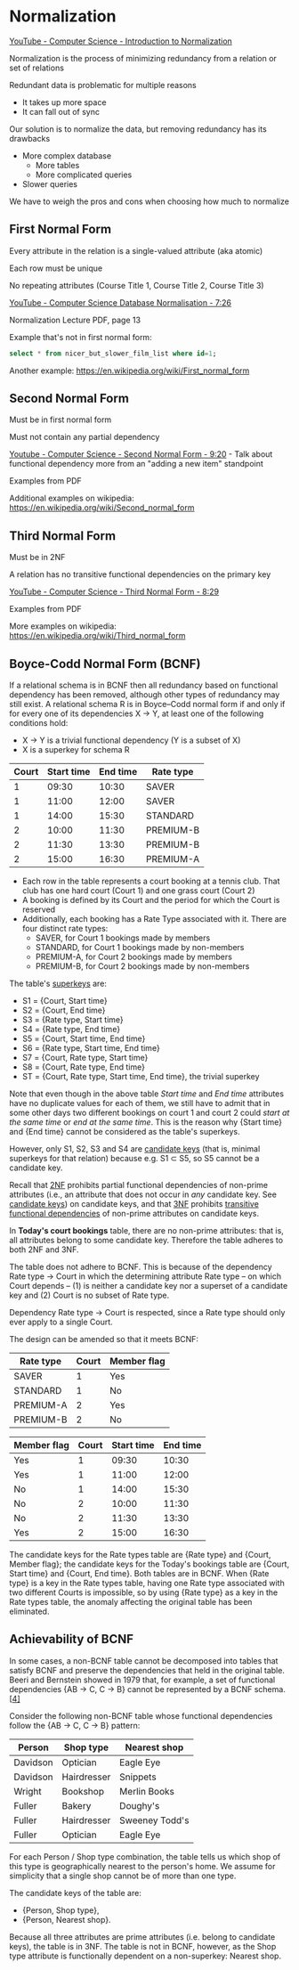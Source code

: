 # Normalization

[YouTube - Computer Science - Introduction to Normalization](https://www.youtube.com/watch?v=y03oYWDLu0Q)

Normalization is the process of minimizing redundancy from a relation or set of relations

Redundant data is problematic for multiple reasons

* It takes up more space
* It can fall out of sync

Our solution is to normalize the data, but removing redundancy has its drawbacks

* More complex database
  * More tables
  * More complicated queries
* Slower queries

We have to weigh the pros and cons when choosing how much to normalize

## First Normal Form

Every attribute in the relation is a single-valued attribute (aka atomic)

Each row must be unique

No repeating attributes (Course Title 1, Course Title 2, Course Title 3)

[YouTube - Computer Science Database Normalisation - 7:26](https://www.youtube.com/watch?v=jgUeOjImOOw)

Normalization Lecture PDF, page 13 

Example that's not in first normal form:

```sql
select * from nicer_but_slower_film_list where id=1;
```

Another example: <https://en.wikipedia.org/wiki/First_normal_form>

## Second Normal Form

Must be in first normal form

Must not contain any partial dependency

[Youtube - Computer Science - Second Normal Form - 9:20](https://www.youtube.com/watch?v=9L10Q1nAfyg) - Talk about functional dependency more from an "adding a new item" standpoint

Examples from PDF

Additional examples on wikipedia: <https://en.wikipedia.org/wiki/Second_normal_form>

## Third Normal Form

Must be in 2NF

A relation has no transitive functional dependencies on the primary key

[YouTube - Computer Science - Third Normal Form - 8:29](https://www.youtube.com/watch?v=_K7fcFQowy8&t=328s)

Examples from PDF

More examples on wikipedia: <https://en.wikipedia.org/wiki/Third_normal_form>

## Boyce-Codd Normal Form (BCNF)

If a relational schema is in BCNF then all redundancy based on functional dependency has been removed, although other types of redundancy may still exist. A relational schema R is in Boyce–Codd normal form if and only if for every one of its dependencies X → Y, at least one of the following conditions hold:

* X → Y is a trivial functional dependency (Y  is a subset of X)
* X is a superkey for schema R

| Court | Start time | End time | Rate type |
| ----- | ---------- | -------- | --------- |
| 1     | 09:30      | 10:30    | SAVER     |
| 1     | 11:00      | 12:00    | SAVER     |
| 1     | 14:00      | 15:30    | STANDARD  |
| 2     | 10:00      | 11:30    | PREMIUM-B |
| 2     | 11:30      | 13:30    | PREMIUM-B |
| 2     | 15:00      | 16:30    | PREMIUM-A |

- Each row in the table represents a court booking at a tennis  club. That club has one hard court (Court 1) and one grass court (Court  2)
- A booking is defined by its Court and the period for which the Court is reserved
- Additionally, each booking has a Rate Type associated with it. There are four distinct rate types:
  - SAVER, for Court 1 bookings made by members
  - STANDARD, for Court 1 bookings made by non-members
  - PREMIUM-A, for Court 2 bookings made by members
  - PREMIUM-B, for Court 2 bookings made by non-members

The table's [superkeys](https://en.wikipedia.org/wiki/Superkey) are:

- S1 = {Court, Start time}
- S2 = {Court, End time}
- S3 = {Rate type, Start time}
- S4 = {Rate type, End time}
- S5 = {Court, Start time, End time}
- S6 = {Rate type, Start time, End time}
- S7 = {Court, Rate type, Start time}
- S8 = {Court, Rate type, End time}
- ST = {Court, Rate type, Start time, End time}, the trivial superkey

Note that even though in the above table *Start time* and *End time* attributes have no duplicate values for each of them, we still have to  admit that in some other days two different bookings on court 1 and  court 2 could *start at the same time* or *end at the same time*.  This is the reason why {Start time} and {End time} cannot be considered as the table's superkeys.

However, only S1, S2, S3 and S4 are [candidate keys](https://en.wikipedia.org/wiki/Candidate_key) (that is, minimal superkeys for that relation) because e.g. S1 ⊂ S5, so S5 cannot be a candidate key.

Recall that [2NF](https://en.wikipedia.org/wiki/Second_normal_form) prohibits partial functional dependencies of non-prime attributes (i.e., an attribute that does not occur in *any* candidate key. See [candidate keys](https://en.wikipedia.org/wiki/Candidate_key)) on candidate keys, and that [3NF](https://en.wikipedia.org/wiki/Third_normal_form) prohibits [transitive functional dependencies](https://en.wikipedia.org/wiki/Transitive_dependency) of non-prime attributes on candidate keys.

In **Today's court bookings** table, there are no non-prime  attributes: that is, all attributes belong to some candidate key.  Therefore the table adheres to both 2NF and 3NF.

The table does not adhere to BCNF. This is because of the  dependency Rate type → Court in which the determining attribute Rate  type – on which Court depends – (1) is neither a candidate key nor a  superset of a candidate key and (2) Court is no subset of Rate type.

Dependency Rate type → Court is respected, since a Rate type should only ever apply to a single Court.

The design can be amended so that it meets BCNF:

| Rate type | Court | Member flag |
| --------- | ----- | ----------- |
| SAVER     | 1     | Yes         |
| STANDARD  | 1     | No          |
| PREMIUM-A | 2     | Yes         |
| PREMIUM-B | 2     | No          |

| Member flag | Court | Start time | End time |
| ----------- | ----- | ---------- | -------- |
| Yes         | 1     | 09:30      | 10:30    |
| Yes         | 1     | 11:00      | 12:00    |
| No          | 1     | 14:00      | 15:30    |
| No          | 2     | 10:00      | 11:30    |
| No          | 2     | 11:30      | 13:30    |
| Yes         | 2     | 15:00      | 16:30    |

The candidate keys for the Rate types table are {Rate type} and  {Court, Member flag}; the candidate keys for the Today's bookings table  are {Court, Start time} and {Court, End time}. Both tables are in BCNF.  When {Rate type} is a key in the Rate types table, having one Rate type  associated with two different Courts is impossible, so by using {Rate  type} as a key in the Rate types table, the anomaly affecting the  original table has been eliminated.

## Achievability of BCNF

In some cases, a non-BCNF table cannot be decomposed into tables that  satisfy BCNF and preserve the dependencies that held in the original  table. Beeri and Bernstein showed in 1979 that, for example, a set of  functional dependencies {AB → C, C → B} cannot be represented by a BCNF  schema.[[4\]](https://en.wikipedia.org/wiki/Boyce–Codd_normal_form#cite_note-Beeri-4)

Consider the following non-BCNF table whose functional dependencies follow the {AB → C, C → B} pattern:

| Person   | Shop type   | Nearest shop   |
| -------- | ----------- | -------------- |
| Davidson | Optician    | Eagle Eye      |
| Davidson | Hairdresser | Snippets       |
| Wright   | Bookshop    | Merlin Books   |
| Fuller   | Bakery      | Doughy's       |
| Fuller   | Hairdresser | Sweeney Todd's |
| Fuller   | Optician    | Eagle Eye      |

For each Person / Shop type combination, the table tells us which shop of this type is geographically nearest to the person's home. We assume for simplicity that a single shop cannot be of more than one type.

The candidate keys of the table are:

- {Person, Shop type},
- {Person, Nearest shop}.

Because all three attributes are prime attributes (i.e. belong to  candidate keys), the table is in 3NF. The table is not in BCNF, however, as the Shop type attribute is functionally dependent on a non-superkey: Nearest shop.

